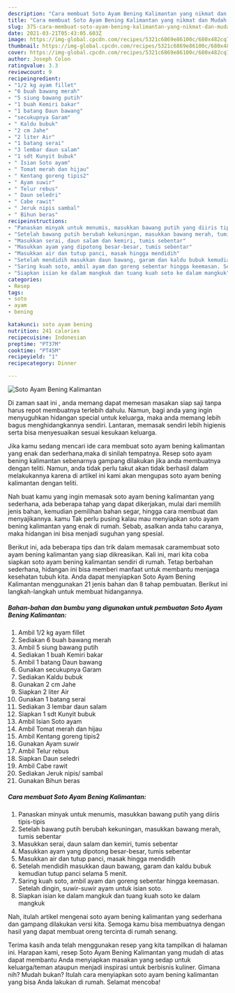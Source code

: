 ```yaml
---
description: "Cara membuat Soto Ayam Bening Kalimantan yang nikmat dan Mudah Dibuat"
title: "Cara membuat Soto Ayam Bening Kalimantan yang nikmat dan Mudah Dibuat"
slug: 375-cara-membuat-soto-ayam-bening-kalimantan-yang-nikmat-dan-mudah-dibuat
date: 2021-03-21T05:43:05.603Z
image: https://img-global.cpcdn.com/recipes/5321c6869e86100c/680x482cq70/soto-ayam-bening-kalimantan-foto-resep-utama.jpg
thumbnail: https://img-global.cpcdn.com/recipes/5321c6869e86100c/680x482cq70/soto-ayam-bening-kalimantan-foto-resep-utama.jpg
cover: https://img-global.cpcdn.com/recipes/5321c6869e86100c/680x482cq70/soto-ayam-bening-kalimantan-foto-resep-utama.jpg
author: Joseph Colon
ratingvalue: 3.3
reviewcount: 9
recipeingredient:
- "1/2 kg ayam fillet"
- "6 buah bawang merah"
- "5 siung bawang putih"
- "1 buah Kemiri bakar"
- "1 batang Daun bawang"
- "secukupnya Garam"
- " Kaldu bubuk"
- "2 cm Jahe"
- "2 liter Air"
- "1 batang serai"
- "3 lembar daun salam"
- "1 sdt Kunyit bubuk"
- " Isian Soto ayam"
- " Tomat merah dan hijau"
- " Kentang goreng tipis2"
- " Ayam suwir"
- " Telur rebus"
- " Daun seledri"
- " Cabe rawit"
- " Jeruk nipis sambal"
- " Bihun beras"
recipeinstructions:
- "Panaskan minyak untuk menumis, masukkan bawang putih yang diiris tipis-tipis"
- "Setelah bawang putih berubah kekuningan, masukkan bawang merah, tumis sebentar"
- "Masukkan serai, daun salam dan kemiri, tumis sebentar"
- "Masukkan ayam yang dipotong besar-besar, tumis sebentar"
- "Masukkan air dan tutup panci, masak hingga mendidih"
- "Setelah mendidih masukkan daun bawang, garam dan kaldu bubuk kemudian tutup panci selama 5 menit."
- "Saring kuah soto, ambil ayam dan goreng sebentar hingga keemasan. Setelah dingin, suwir-suwir ayam untuk isian soto."
- "Siapkan isian ke dalam mangkuk dan tuang kuah soto ke dalam mangkuk"
categories:
- Resep
tags:
- soto
- ayam
- bening

katakunci: soto ayam bening 
nutrition: 241 calories
recipecuisine: Indonesian
preptime: "PT37M"
cooktime: "PT45M"
recipeyield: "1"
recipecategory: Dinner

---
```



![Soto Ayam Bening Kalimantan](https://img-global.cpcdn.com/recipes/5321c6869e86100c/680x482cq70/soto-ayam-bening-kalimantan-foto-resep-utama.jpg)

Di zaman  saat ini , anda memang dapat memesan masakan siap saji tanpa harus repot membuatnya terlebih dahulu. Namun, bagi anda yang ingin menyuguhkan hidangan special untuk keluarga, maka anda memang lebih bagus menghidangkannya sendiri. Lantaran, memasak sendiri lebih higienis serta bisa menyesuaikan sesuai kesukaan keluarga.

Jika kamu sedang mencari ide cara membuat soto ayam bening kalimantan yang enak dan sederhana,maka di sinilah tempatnya. Resep soto ayam bening kalimantan  sebenarnya gampang dilakukan jika anda membuatnya dengan teliti. Namun, anda tidak perlu takut akan tidak berhasil dalam melakukannya 
karena di artikel ini kami akan mengupas soto ayam bening kalimantan dengan teliti.  



Nah buat kamu yang ingin memasak soto ayam bening kalimantan yang sederhana, ada beberapa tahap yang dapat dikerjakan, mulai dari memilih jenis bahan, kemudian pemilihan bahan segar, hingga cara membuat dan menyajikannya. kamu Tak perlu pusing kalau mau menyiapkan soto ayam bening kalimantan yang enak di rumah. Sebab, asalkan anda  tahu caranya, maka hidangan ini bisa menjadi suguhan yang spesial.

Berikut ini, ada beberapa tips dan trik dalam memasak caramembuat soto ayam bening kalimantan yang siap dikreasikan. Kali ini, mari kita coba siapkan soto ayam bening kalimantan sendiri di rumah. Tetap berbahan sederhana, hidangan ini bisa memberi manfaat untuk membantu menjaga kesehatan tubuh kita. Anda dapat menyiapkan Soto Ayam Bening Kalimantan menggunakan 21 jenis bahan dan 8 tahap pembuatan. Berikut ini langkah-langkah untuk membuat hidangannya.

<!--inarticleads1-->

##### Bahan-bahan dan bumbu yang digunakan untuk pembuatan Soto Ayam Bening Kalimantan:

1. Ambil 1/2 kg ayam fillet
1. Sediakan 6 buah bawang merah
1. Ambil 5 siung bawang putih
1. Sediakan 1 buah Kemiri bakar
1. Ambil 1 batang Daun bawang
1. Gunakan secukupnya Garam
1. Sediakan  Kaldu bubuk
1. Gunakan 2 cm Jahe
1. Siapkan 2 liter Air
1. Gunakan 1 batang serai
1. Sediakan 3 lembar daun salam
1. Siapkan 1 sdt Kunyit bubuk
1. Ambil  Isian Soto ayam
1. Ambil  Tomat merah dan hijau
1. Ambil  Kentang goreng tipis2
1. Gunakan  Ayam suwir
1. Ambil  Telur rebus
1. Siapkan  Daun seledri
1. Ambil  Cabe rawit
1. Sediakan  Jeruk nipis/ sambal
1. Gunakan  Bihun beras




<!--inarticleads2-->

##### Cara membuat Soto Ayam Bening Kalimantan:

1. Panaskan minyak untuk menumis, masukkan bawang putih yang diiris tipis-tipis
1. Setelah bawang putih berubah kekuningan, masukkan bawang merah, tumis sebentar
1. Masukkan serai, daun salam dan kemiri, tumis sebentar
1. Masukkan ayam yang dipotong besar-besar, tumis sebentar
1. Masukkan air dan tutup panci, masak hingga mendidih
1. Setelah mendidih masukkan daun bawang, garam dan kaldu bubuk kemudian tutup panci selama 5 menit.
1. Saring kuah soto, ambil ayam dan goreng sebentar hingga keemasan. Setelah dingin, suwir-suwir ayam untuk isian soto.
1. Siapkan isian ke dalam mangkuk dan tuang kuah soto ke dalam mangkuk




Nah, itulah artikel mengenai  soto ayam bening kalimantan  yang sederhana dan gampang dilakukan versi kita. Semoga kamu bisa membuatnya dengan hasil yang dapat membuat oreng tercinta di rumah senang. 

Terima kasih anda telah menggunakan resep yang kita tampilkan di halaman ini. Harapan kami, resep  Soto Ayam Bening Kalimantan yang mudah di atas dapat membantu Anda menyiapkan masakan yang sedap untuk keluarga/teman ataupun menjadi inspirasi untuk berbisnis kuliner. Gimana nih? Mudah bukan? Itulah cara menyiapkan soto ayam bening kalimantan yang bisa Anda lakukan di rumah. Selamat mencoba!

